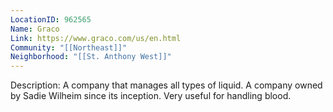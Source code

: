 ```yaml
---
LocationID: 962565
Name: Graco
Link: https://www.graco.com/us/en.html 
Community: "[[Northeast]]"
Neighborhood: "[[St. Anthony West]]"
---
```


Description:
A company that manages all types of liquid. A company owned by Sadie Wilheim since its inception. Very useful for handling blood.
